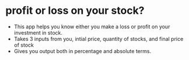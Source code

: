 
# profit or loss on your stock?
* This app helps you know either you make a loss or profit on your investment in stock.
* Takes 3 inputs from you, intial price, quantity of stocks, and final price of stock
* Gives you output both in percentage and absolute terms.
